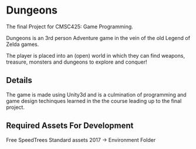 # Dungeons
The final Project for CMSC425: Game Programming.

Dungeons is an 3rd person Adventure game in the vein of the old Legend of Zelda games.

The player is placed into an (open) world in which they can find weapons, treasure, monsters
and dungeons to explore and conquer!

## Details
The game is made using Unity3d and is a culmination of programming and game design techinques learned
in the the course leading up to the final project.

## Required Assets For Development
Free SpeedTrees
Standard assets 2017 -> Environment Folder

